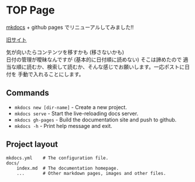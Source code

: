 # TOP Page

[mkdocs](https://www.mkdocs.org) + github pages でリニューアルしてみました!!

[旧サイト](https://iwatakenichi.blogspot.com)

気が向いたらコンテンツを移すかも (移さないかも)<br />
日付の管理が曖昧なんですが (基本的に日付順に読めない) そこは諦めたので
適当な順に読むか、検索して読むか、そんな感じでお願いします。一応ポストに日付を
手動で入れることにします。


## Commands

* `mkdocs new [dir-name]` - Create a new project.
* `mkdocs serve` - Start the live-reloading docs server.
* `mkdocs gh-pages` - Build the documentation site and push to github.
* `mkdocs -h` - Print help message and exit.

## Project layout

    mkdocs.yml    # The configuration file.
    docs/
        index.md  # The documentation homepage.
        ...       # Other markdown pages, images and other files.
